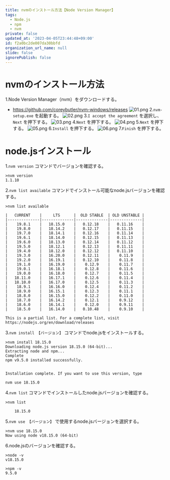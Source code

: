 ```yaml
---
title: nvmのインストール方法【Node Version Manager】
tags:
  - Node.js
  - npm
  - nvm
private: false
updated_at: '2023-04-05T23:44:48+09:00'
id: f2a0bc2de007da30bbfd
organization_url_name: null
slide: false
ignorePublish: false
---
```

# nvmのインストール方法
1.Node Version Manager（nvm）をダウンロードする。
  - https://github.com/coreybutler/nvm-windows/releases
    ![01.png](https://qiita-image-store.s3.ap-northeast-1.amazonaws.com/0/449867/e54ff160-1148-0f33-84ce-3d91a937530b.png)
2.`nvm-setup.exe` を起動する。
![02.png](https://qiita-image-store.s3.ap-northeast-1.amazonaws.com/0/449867/10333520-758f-f790-6640-787478746c65.png)
3.`I accept the agreement` を選択し、 `Next` を押下する。
![03.png](https://qiita-image-store.s3.ap-northeast-1.amazonaws.com/0/449867/dde7e18a-da31-6578-82a2-088ef5eeaf53.png)
4.`Next` を押下する。
![04.png](https://qiita-image-store.s3.ap-northeast-1.amazonaws.com/0/449867/c337a0b3-b005-134c-e132-67c3de8549b8.png)
5.`Next` を押下する。
![05.png](https://qiita-image-store.s3.ap-northeast-1.amazonaws.com/0/449867/5a61ca97-95bf-d27a-8d36-b82f50614072.png)
6.`Install` を押下する。
![06.png](https://qiita-image-store.s3.ap-northeast-1.amazonaws.com/0/449867/717e4ca8-2cdf-0ea7-23dd-8001aee9b947.png)
7.`Finish` を押下する。

# node.jsインストール
1.`nvm version` コマンドでバージョンを確認する。
```
>nvm version
1.1.10
```
2.`nvm list available` コマンドでインストール可能なnode.jsバージョンを確認する。
```
>nvm list available

|   CURRENT    |     LTS      |  OLD STABLE  | OLD UNSTABLE |
|--------------|--------------|--------------|--------------|
|    19.8.1    |   18.15.0    |   0.12.18    |   0.11.16    |
|    19.8.0    |   18.14.2    |   0.12.17    |   0.11.15    |
|    19.7.0    |   18.14.1    |   0.12.16    |   0.11.14    |
|    19.6.1    |   18.14.0    |   0.12.15    |   0.11.13    |
|    19.6.0    |   18.13.0    |   0.12.14    |   0.11.12    |
|    19.5.0    |   18.12.1    |   0.12.13    |   0.11.11    |
|    19.4.0    |   18.12.0    |   0.12.12    |   0.11.10    |
|    19.3.0    |   16.20.0    |   0.12.11    |    0.11.9    |
|    19.2.0    |   16.19.1    |   0.12.10    |    0.11.8    |
|    19.1.0    |   16.19.0    |    0.12.9    |    0.11.7    |
|    19.0.1    |   16.18.1    |    0.12.8    |    0.11.6    |
|    19.0.0    |   16.18.0    |    0.12.7    |    0.11.5    |
|   18.11.0    |   16.17.1    |    0.12.6    |    0.11.4    |
|   18.10.0    |   16.17.0    |    0.12.5    |    0.11.3    |
|    18.9.1    |   16.16.0    |    0.12.4    |    0.11.2    |
|    18.9.0    |   16.15.1    |    0.12.3    |    0.11.1    |
|    18.8.0    |   16.15.0    |    0.12.2    |    0.11.0    |
|    18.7.0    |   16.14.2    |    0.12.1    |    0.9.12    |
|    18.6.0    |   16.14.1    |    0.12.0    |    0.9.11    |
|    18.5.0    |   16.14.0    |   0.10.48    |    0.9.10    |

This is a partial list. For a complete list, visit https://nodejs.org/en/download/releases
```

3.`nvm install 【バージョン】` コマンドでnode.jsをインストールする。
```
>nvm install 18.15.0
Downloading node.js version 18.15.0 (64-bit)...
Extracting node and npm...
Complete
npm v9.5.0 installed successfully.


Installation complete. If you want to use this version, type

nvm use 18.15.0
```

4.`nvm list` コマンドでインストールしたnode.jsバージョンを確認する。
```
>nvm list

    18.15.0
```

5.`nvm use 【バージョン】` で使用するnode.jsバージョンを選択する。
```
>nvm use 18.15.0
Now using node v18.15.0 (64-bit)
```

6.node.jsのバージョンを確認する。
```
>node -v
v18.15.0

>npm -v
9.5.0
```

